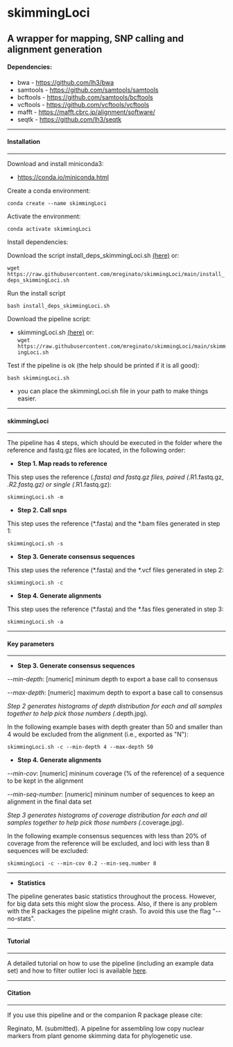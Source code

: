 # skimmingLoci

## A wrapper for mapping, SNP calling and alignment generation   
   
#### Dependencies:						     

* bwa - https://github.com/lh3/bwa				     
* samtools - https://github.com/samtools/samtools		     
* bcftools - https://github.com/samtools/bcftools		     
* vcftools - https://github.com/vcftools/vcftools		     
* mafft - https://mafft.cbrc.jp/alignment/software/			     
* seqtk - https://github.com/lh3/seqtk			  


**********
####  Installation
**********


Download and install miniconda3:

- https://conda.io/miniconda.html

Create a conda environment:

`conda create --name skimmingLoci`

Activate the environment:

`conda activate skimmingLoci`

Install dependencies:

Download the script install_deps_skimmingLoci.sh [(here)](https://github.com/mreginato/skimmingLoci/blob/main/install_deps_skimmingLoci.sh) or:
  
  `wget https://raw.githubusercontent.com/mreginato/skimmingLoci/main/install_deps_skimmingLoci.sh`
 
Run the install script 

`bash install_deps_skimmingLoci.sh`
  
Download the pipeline script:

- skimmingLoci.sh [(here)](https://raw.githubusercontent.com/mreginato/skimmingLoci/main/skimmingLoci.sh) or:  
`wget https://raw.githubusercontent.com/mreginato/skimmingLoci/main/skimmingLoci.sh`

 Test if the pipeline is ok (the help should be printed if it is all good):
 
 `bash skimmingLoci.sh`
 
 * you can place the skimmingLoci.sh file in your path to make things easier.

**********
#### skimmingLoci
**********

The pipeline has 4 steps, which should be executed in the folder where 
the reference and fastq.gz files are located, in the following order:

* **Step 1. Map reads to reference**


This step uses the reference (*.fasta) and 
fastq.gz files, paired (*.R1.fastq.gz, *.R2.fastq.gz) or single 
(*.R1.fastq.gz):	

`skimmingLoci.sh -m`
	

* **Step 2. Call snps**


This step uses the reference (*.fasta) and the *.bam files generated 
in step 1:		
			
`skimmingLoci.sh -s`
	

* **Step 3. Generate consensus sequences**


This step uses the reference (*.fasta) and the *.vcf files generated 
in step 2:
	
`skimmingLoci.sh -c`
  

* **Step 4. Generate alignments**


This step uses the reference (*.fasta) and the *.fas files generated
in step 3:
  
`skimmingLoci.sh -a`
  

**********
#### Key parameters
**********

* **Step 3. Generate consensus sequences**

*--min-depth*: [numeric] mininum depth to export a base call to consensus


*--max-depth*: [numeric] maximum depth to export a base call to consensus


*Step 2 generates histograms of depth distribution for each and all 
samples together to help pick those numbers (*.depth.jpg).

In the following example bases with depth greater than 50 and smaller
than 4 would be excluded from the alignment (i.e., exported as "N"):

`skimmingLoci.sh -c --min-depth 4 --max-depth 50`


* **Step 4. Generate alignments**



*--min-cov*: [numeric] mininum coverage (% of the reference) of a sequence to be kept in the alignment


*--min-seq-number*: [numeric] mininum number of sequences to keep an alignment in the final data set



*Step 3 generates histograms of coverage distribution for each and all 
samples together to help pick those numbers (*.coverage.jpg).

In the following example consensus sequences with less than 20% of coverage from the reference will be excluded, and loci with less than 8 sequences will be excluded:

`skimmingLoci -c --min-cov 0.2 --min-seq.number 8`


**********

* **Statistics**

The pipeline generates basic statistics throughout the process. However, for big data sets this might slow the process. Also, if there is any problem with the R packages the pipeline might crash. To avoid this use the flag "--no-stats".

**********
#### Tutorial
**********

A detailed tutorial on how to use the pipeline (including an example data set) and how to filter outlier loci is available [here](http://htmlpreview.github.io/?https://github.com/mreginato/skimmingLoci/blob/main/skimmingLoci_Tutorial.html).


**********
#### Citation
**********

If you use this pipeline and or the companion R package please cite:

Reginato, M. (submitted). A pipeline for assembling low copy nuclear markers from plant genome skimming data for phylogenetic use. 

